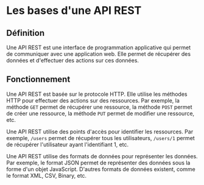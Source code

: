 # Les bases d'une API REST

## Définition

Une API REST est une interface de programmation applicative qui permet de communiquer avec une application web. Elle permet de récupérer des données et d'effectuer des actions sur ces données.

## Fonctionnement

Une API REST est basée sur le protocole HTTP. Elle utilise les méthodes HTTP pour effectuer des actions sur des ressources. Par exemple, la méthode `GET` permet de récupérer une ressource, la méthode `POST` permet de créer une ressource, la méthode `PUT` permet de modifier une ressource, etc.

Une API REST utilise des points d'accès pour identifier les ressources. Par exemple, `/users` permet de récupérer tous les utilisateurs, `/users/1` permet de récupérer l'utilisateur ayant l'identifiant 1, etc.

Une API REST utilise des formats de données pour représenter les données. Par exemple, le format JSON permet de représenter des données sous la forme d'un objet JavaScript. D'autres formats de données existent, comme le format XML, CSV, Binary, etc.

